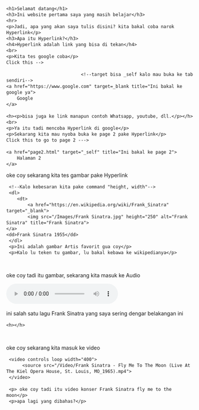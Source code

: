 <!DOCTYPE html>

<html>
    <!-- Belajar bikin website coy -->
<head>
    <title>My First Website</title> 
</head>
<body>

    <h1>Selamat datang</h1>
    <h3>Ini website pertama saya yang masih belajar</h3>
    <hr>
    <p>Jadi, apa yang akan saya tulis disini? kita bakal coba narok Hyperlink</p>
    <h3>Apa itu Hyperlink?</h3>
    <h4>Hyperlink adalah link yang bisa di tekan</h4>
    <br>
    <p>Kita tes google coba</p>
    Click this -->  

                                <!--target bisa _self kalo mau buka ke tab sendiri-->
    <a href="https://www.google.com" target=_blank title="Ini bakal ke google ya"> 
        Google
    </a>

    <h><p>bisa juga ke link manapun contoh Whatsapp, youtube, dll.</p></h>
    <br>
    <p>Ya itu tadi mencoba Hyperlink di google</p>
    <p>Sekarang kita mau nyoba buka ke page 2 pake Hyperlink</p>
    Click this to go to page 2 --->

    <a href="page2.html" target="_self" title="Ini bakal ke page 2">
        Halaman 2
    </a>

<p>oke coy sekarang kita tes gambar pake Hyperlink</p>

     <!--Kalo kebesaran kita pake command "height, width"-->
     <dl>
        <dt>
            <a href="https://en.wikipedia.org/wiki/Frank_Sinatra" target="_blank">
            <img src="/Images/Frank Sinatra.jpg" height="250" alt="Frank Sinatra" title="Frank Sinatra"> 
    </a> 
    <dd>Frank Sinatra 1955</dd>
     </dl>
     <p>Ini adalah gambar Artis favorit gua coy</p>
     <p>Kalo lu teken tu gambar, lu bakal kebawa ke wikipedianya</p>
<h></h>
<br>
<p>oke coy tadi itu gambar, sekarang kita masuk ke Audio</p>
     <audio controls> <!--beberapa command untuk audio "autoplay, muted, loop"-->
         <source src="/Music/Five Minutes More.aac">
         <source src="/Music/Five Minutes More.mp3"> <!--Contoh backup kalo web tidak support .aac-->
    </audio>
    <p>ini salah satu lagu Frank Sinatra yang saya sering dengar belakangan ini</p>

    <h></h>
<br>
<p>oke coy sekarang kita masuk ke video</p>
      <!--  MP4, WebM, and Ogg  -->

     <video controls loop width="400">
          <source src="/Video/Frank Sinatra - Fly Me To The Moon (Live At The Kiel Opera House, St. Louis, MO_1965).mp4">
     </video>

     <p> oke coy tadi itu video konser Frank Sinatra fly me to the moon</p>
     <p>apa lagi yang dibahas?</p>


</body>
</html>
